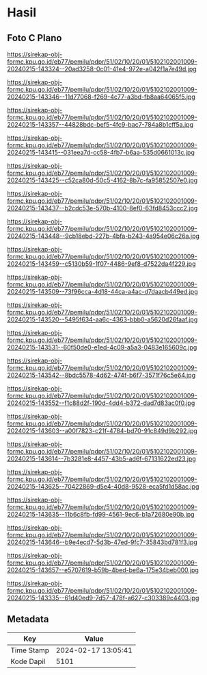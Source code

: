 # Hasil

## Foto C Plano

https://sirekap-obj-formc.kpu.go.id/eb77/pemilu/pdpr/51/02/10/20/01/5102102001009-20240215-143324--20ad3258-0c01-41e4-972e-a042f1a7e49d.jpg

https://sirekap-obj-formc.kpu.go.id/eb77/pemilu/pdpr/51/02/10/20/01/5102102001009-20240215-143346--11d77068-f269-4c77-a3bd-fb8aa64065f5.jpg

https://sirekap-obj-formc.kpu.go.id/eb77/pemilu/pdpr/51/02/10/20/01/5102102001009-20240215-143357--44828bdc-bef5-4fc9-bac7-784a8b1cff5a.jpg

https://sirekap-obj-formc.kpu.go.id/eb77/pemilu/pdpr/51/02/10/20/01/5102102001009-20240215-143415--031eea7d-cc58-4fb7-b6aa-535d0661013c.jpg

https://sirekap-obj-formc.kpu.go.id/eb77/pemilu/pdpr/51/02/10/20/01/5102102001009-20240215-143425--c52ca80d-50c5-4162-8b7c-fa95852507e0.jpg

https://sirekap-obj-formc.kpu.go.id/eb77/pemilu/pdpr/51/02/10/20/01/5102102001009-20240215-143437--b2cdc53e-570b-4100-8ef0-63fd8453ccc2.jpg

https://sirekap-obj-formc.kpu.go.id/eb77/pemilu/pdpr/51/02/10/20/01/5102102001009-20240215-143448--9cb18ebd-227b-4bfa-b243-4a954e06c26a.jpg

https://sirekap-obj-formc.kpu.go.id/eb77/pemilu/pdpr/51/02/10/20/01/5102102001009-20240215-143459--c5130b59-1f07-4486-9ef8-d7522da4f229.jpg

https://sirekap-obj-formc.kpu.go.id/eb77/pemilu/pdpr/51/02/10/20/01/5102102001009-20240215-143509--73f96cca-4d18-44ca-a4ac-d7daacb449ed.jpg

https://sirekap-obj-formc.kpu.go.id/eb77/pemilu/pdpr/51/02/10/20/01/5102102001009-20240215-143520--5495f634-aa6c-4363-bbb0-a5620d26faaf.jpg

https://sirekap-obj-formc.kpu.go.id/eb77/pemilu/pdpr/51/02/10/20/01/5102102001009-20240215-143531--60f50de0-e1ed-4c09-a5a3-0483e165609c.jpg

https://sirekap-obj-formc.kpu.go.id/eb77/pemilu/pdpr/51/02/10/20/01/5102102001009-20240215-143542--8bdc5578-4d62-474f-b6f7-3571f76c5e64.jpg

https://sirekap-obj-formc.kpu.go.id/eb77/pemilu/pdpr/51/02/10/20/01/5102102001009-20240215-143552--f1c88d2f-190d-4dd4-b372-dad7d83ac0f0.jpg

https://sirekap-obj-formc.kpu.go.id/eb77/pemilu/pdpr/51/02/10/20/01/5102102001009-20240215-143603--a00f7823-c21f-4784-bd70-91c849d9b292.jpg

https://sirekap-obj-formc.kpu.go.id/eb77/pemilu/pdpr/51/02/10/20/01/5102102001009-20240215-143614--7b3281e8-4457-43b5-ad6f-67131622ed23.jpg

https://sirekap-obj-formc.kpu.go.id/eb77/pemilu/pdpr/51/02/10/20/01/5102102001009-20240215-143625--70422869-d5e4-40d8-9528-eca5fd1d58ac.jpg

https://sirekap-obj-formc.kpu.go.id/eb77/pemilu/pdpr/51/02/10/20/01/5102102001009-20240215-143635--11b6c8fb-fd99-4561-9ec6-b1a72680e90b.jpg

https://sirekap-obj-formc.kpu.go.id/eb77/pemilu/pdpr/51/02/10/20/01/5102102001009-20240215-143646--b9e4ecd7-5d3b-47ed-9fc7-35843bd781f3.jpg

https://sirekap-obj-formc.kpu.go.id/eb77/pemilu/pdpr/51/02/10/20/01/5102102001009-20240215-143657--e5707619-b59b-4bed-be6a-175e34beb000.jpg

https://sirekap-obj-formc.kpu.go.id/eb77/pemilu/pdpr/51/02/10/20/01/5102102001009-20240215-143335--61d40ed9-7d57-478f-a627-c303389c4403.jpg


## Metadata

| Key        | Value               |
| ---------- | ------------------- |
| Time Stamp | 2024-02-17 13:05:41 |
| Kode Dapil | 5101                |



